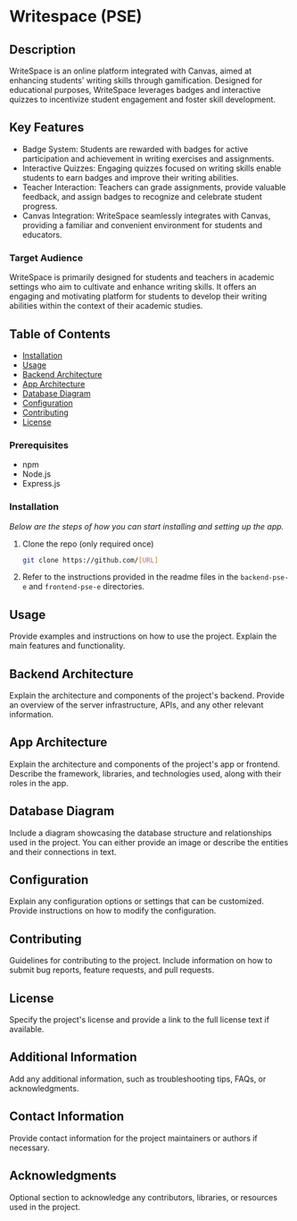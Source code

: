 # Writespace (PSE)

## Description

WriteSpace is an online platform integrated with Canvas, aimed at enhancing students' writing skills through gamification. Designed for educational purposes, WriteSpace leverages badges and interactive quizzes to incentivize student engagement and foster skill development.

## Key Features

* Badge System: Students are rewarded with badges for active participation and achievement in writing exercises and assignments.
* Interactive Quizzes: Engaging quizzes focused on writing skills enable students to earn badges and improve their writing abilities.
* Teacher Interaction: Teachers can grade assignments, provide valuable feedback, and assign badges to recognize and celebrate student progress.
* Canvas Integration: WriteSpace seamlessly integrates with Canvas, providing a familiar and convenient environment for students and educators.

### Target Audience

WriteSpace is primarily designed for students and teachers in academic settings who aim to cultivate and enhance writing skills. It offers an engaging and motivating platform for students to develop their writing abilities within the context of their academic studies.

## Table of Contents

- [Installation](#installation)
- [Usage](#usage)
- [Backend Architecture](#backend-architecture)
- [App Architecture](#app-architecture)
- [Database Diagram](#database-diagram)
- [Configuration](#configuration)
- [Contributing](#contributing)
- [License](#license)


### Prerequisites

* npm
* Node.js
* Express.js


### Installation

_Below are the steps of how you can start installing and setting up the app._
1. Clone the repo (only required once)
   ```sh
   git clone https://github.com/[URL]
   ```
2. Refer to the instructions provided in the readme files in the `backend-pse-e` and `frontend-pse-e` directories.

## Usage

Provide examples and instructions on how to use the project. Explain the main features and functionality.

## Backend Architecture

Explain the architecture and components of the project's backend. Provide an overview of the server infrastructure, APIs, and any other relevant information.

## App Architecture

Explain the architecture and components of the project's app or frontend. Describe the framework, libraries, and technologies used, along with their roles in the app.

## Database Diagram

Include a diagram showcasing the database structure and relationships used in the project. You can either provide an image or describe the entities and their connections in text.

## Configuration

Explain any configuration options or settings that can be customized. Provide instructions on how to modify the configuration.

## Contributing

Guidelines for contributing to the project. Include information on how to submit bug reports, feature requests, and pull requests.

## License

Specify the project's license and provide a link to the full license text if available.

## Additional Information

Add any additional information, such as troubleshooting tips, FAQs, or acknowledgments.

## Contact Information

Provide contact information for the project maintainers or authors if necessary.

## Acknowledgments

Optional section to acknowledge any contributors, libraries, or resources used in the project.
